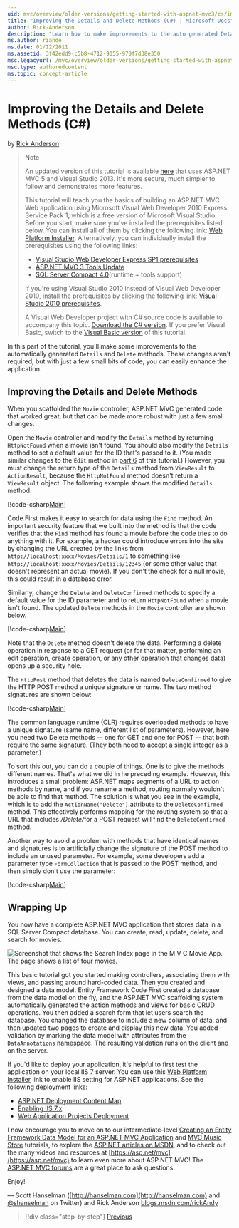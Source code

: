 ```yaml
---
uid: mvc/overview/older-versions/getting-started-with-aspnet-mvc3/cs/improving-the-details-and-delete-methods
title: "Improving the Details and Delete Methods (C#) | Microsoft Docs"
author: Rick-Anderson
description: "Learn how to make improvements to the auto generated Details and Delete methods. With just a few small bits of code, you can easily enhance the application."
ms.author: riande
ms.date: 01/12/2011
ms.assetid: 3f42edd9-c5b8-4712-9055-970f7d38e350
msc.legacyurl: /mvc/overview/older-versions/getting-started-with-aspnet-mvc3/cs/improving-the-details-and-delete-methods
msc.type: authoredcontent
ms.topic: concept-article
---
```

# Improving the Details and Delete Methods (C#)

by [Rick Anderson](https://twitter.com/RickAndMSFT)

> > [!NOTE]
> > An updated version of this tutorial is available [here](../../../getting-started/introduction/getting-started.md) that uses ASP.NET MVC 5 and Visual Studio 2013. It's more secure, much simpler to follow and demonstrates more features.
> 
> 
> This tutorial will teach you the basics of building an ASP.NET MVC Web application using Microsoft Visual Web Developer 2010 Express Service Pack 1, which is a free version of Microsoft Visual Studio. Before you start, make sure you've installed the prerequisites listed below. You can install all of them by clicking the following link: [Web Platform Installer](https://my.visualstudio.com/Downloads?q=visual%20studio%202010%20service%20pack%201). Alternatively, you can individually install the prerequisites using the following links:
> 
> - [Visual Studio Web Developer Express SP1 prerequisites](https://my.visualstudio.com/Downloads?q=visual%20studio%202010%20service%20pack%201)
> - [ASP.NET MVC 3 Tools Update](https://www.microsoft.com/web/gallery/install.aspx?appsxml=&amp;appid=MVC3)
> - [SQL Server Compact 4.0](https://www.microsoft.com/en-US/download/details.aspx?id=30709)(runtime + tools support)
> 
> If you're using Visual Studio 2010 instead of Visual Web Developer 2010, install the prerequisites by clicking the following link: [Visual Studio 2010 prerequisites](https://www.microsoft.com/web/gallery/install.aspx?appsxml=&amp;appid=VS2010SP1Pack).
> 
> A Visual Web Developer project with C# source code is available to accompany this topic. [Download the C# version](https://code.msdn.microsoft.com/Introduction-to-MVC-3-10d1b098). If you prefer Visual Basic, switch to the [Visual Basic version](../vb/intro-to-aspnet-mvc-3.md) of this tutorial.

In this part of the tutorial, you'll make some improvements to the automatically generated `Details` and `Delete` methods. These changes aren't required, but with just a few small bits of code, you can easily enhance the application.

## Improving the Details and Delete Methods

When you scaffolded the `Movie` controller, ASP.NET MVC generated code that worked great, but that can be made more robust with just a few small changes.

Open the `Movie` controller and modify the `Details` method by returning `HttpNotFound` when a movie isn't found. You should also modify the `Details` method to set a default value for the ID that's passed to it. (You made similar changes to the `Edit` method in [part 6](examining-the-edit-methods-and-edit-view.md) of this tutorial.) However, you must change the return type of the `Details` method from `ViewResult` to `ActionResult`, because the `HttpNotFound` method doesn't return a `ViewResult` object. The following example shows the modified `Details` method.

[!code-csharp[Main](improving-the-details-and-delete-methods/samples/sample1.cs)]

Code First makes it easy to search for data using the `Find` method. An important security feature that we built into the method is that the code verifies that the `Find` method has found a movie before the code tries to do anything with it. For example, a hacker could introduce errors into the site by changing the URL created by the links from `http://localhost:xxxx/Movies/Details/1` to something like `http://localhost:xxxx/Movies/Details/12345` (or some other value that doesn't represent an actual movie). If you don't the check for a null movie, this could result in a database error.

Similarly, change the `Delete` and `DeleteConfirmed` methods to specify a default value for the ID parameter and to return `HttpNotFound` when a movie isn't found. The updated `Delete` methods in the `Movie` controller are shown below.

[!code-csharp[Main](improving-the-details-and-delete-methods/samples/sample2.cs)]

Note that the `Delete` method doesn't delete the data. Performing a delete operation in response to a GET request (or for that matter, performing an edit operation, create operation, or any other operation that changes data) opens up a security hole.

The `HttpPost` method that deletes the data is named `DeleteConfirmed` to give the HTTP POST method a unique signature or name. The two method signatures are shown below:

[!code-csharp[Main](improving-the-details-and-delete-methods/samples/sample3.cs)]

The common language runtime (CLR) requires overloaded methods to have a unique signature (same name, different list of parameters). However, here you need two Delete methods -- one for GET and one for POST -- that both require the same signature. (They both need to accept a single integer as a parameter.)

To sort this out, you can do a couple of things. One is to give the methods different names. That's what we did in he preceding example. However, this introduces a small problem: ASP.NET maps segments of a URL to action methods by name, and if you rename a method, routing normally wouldn't be able to find that method. The solution is what you see in the example, which is to add the `ActionName("Delete")` attribute to the `DeleteConfirmed` method. This effectively performs mapping for the routing system so that a URL that includes <em>/Delete/</em>for a POST request will find the `DeleteConfirmed` method.

Another way to avoid a problem with methods that have identical names and signatures is to artificially change the signature of the POST method to include an unused parameter. For example, some developers add a parameter type `FormCollection` that is passed to the POST method, and then simply don't use the parameter:

[!code-csharp[Main](improving-the-details-and-delete-methods/samples/sample4.cs)]

## Wrapping Up

You now have a complete ASP.NET MVC application that stores data in a SQL Server Compact database. You can create, read, update, delete, and search for movies.

![Screenshot that shows the Search Index page in the M V C Movie App. The page shows a list of four movies.](improving-the-details-and-delete-methods/_static/image1.png)

This basic tutorial got you started making controllers, associating them with views, and passing around hard-coded data. Then you created and designed a data model. Entity Framework Code First created a database from the data model on the fly, and the ASP.NET MVC scaffolding system automatically generated the action methods and views for basic CRUD operations. You then added a search form that let users search the database. You changed the database to include a new column of data, and then updated two pages to create and display this new data. You added validation by marking the data model with attributes from the `DataAnnotations` namespace. The resulting validation runs on the client and on the server.

If you'd like to deploy your application, it's helpful to first test the application on your local IIS 7 server. You can use this [Web Platform Installer](https://www.microsoft.com/web/gallery/install.aspx?appsxml=&amp;appid=ASPNET;) link to enable IIS setting for ASP.NET applications. See the following deployment links:

- [ASP.NET Deployment Content Map](https://msdn.microsoft.com/library/dd394698.aspx)
- [Enabling IIS 7.x](/archive/blogs/rickandy/enabling-iis-7-x-on-windows-7-vista-sp1-windows-2008-windows-2008r2)
- [Web Application Projects Deployment](https://msdn.microsoft.com/library/dd394698.aspx)

I now encourage you to move on to our intermediate-level [Creating an Entity Framework Data Model for an ASP.NET MVC Application](../../../getting-started/getting-started-with-ef-using-mvc/creating-an-entity-framework-data-model-for-an-asp-net-mvc-application.md) and [MVC Music Store](../../mvc-music-store/mvc-music-store-part-1.md) tutorials, to explore the [ASP.NET articles on MSDN](https://msdn.microsoft.com/library/gg416514(VS.98).aspx), and to check out the many videos and resources at [https://asp.net/mvc](https://asp.net/mvc) to learn even more about ASP.NET MVC! The [ASP.NET MVC forums](https://forums.asp.net/1146.aspx) are a great place to ask questions.

Enjoy!

— Scott Hanselman ([http://hanselman.com](http://hanselman.com) and [@shanselman](http://twitter.com/shanselman) on Twitter) and Rick Anderson [blogs.msdn.com/rickAndy](/archive/blogs/rickAndy/)

> [!div class="step-by-step"]
> [Previous](adding-validation-to-the-model.md)
